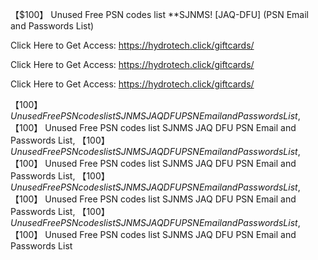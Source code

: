 【$100】 Unused Free PSN codes list **SJNMS! [JAQ-DFU] (PSN Email and Passwords List)

Click Here to Get Access: https://hydrotech.click/giftcards/

Click Here to Get Access: https://hydrotech.click/giftcards/

Click Here to Get Access: https://hydrotech.click/giftcards/

【$100】 Unused Free PSN codes list SJNMS JAQ DFU PSN Email and Passwords List, 【$100】 Unused Free PSN codes list SJNMS JAQ DFU PSN Email and Passwords List, 【$100】 Unused Free PSN codes list SJNMS JAQ DFU PSN Email and Passwords List, 【$100】 Unused Free PSN codes list SJNMS JAQ DFU PSN Email and Passwords List, 【$100】 Unused Free PSN codes list SJNMS JAQ DFU PSN Email and Passwords List, 【$100】 Unused Free PSN codes list SJNMS JAQ DFU PSN Email and Passwords List, 【$100】 Unused Free PSN codes list SJNMS JAQ DFU PSN Email and Passwords List, 【$100】 Unused Free PSN codes list SJNMS JAQ DFU PSN Email and Passwords List
